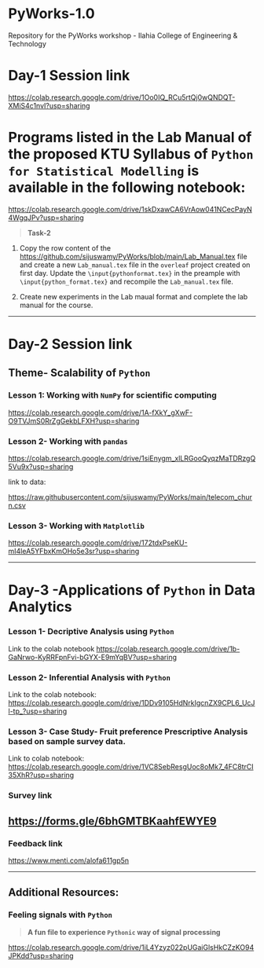 # PyWorks-1.0
Repository for the PyWorks workshop - Ilahia College of Engineering &amp; Technology

# Day-1 Session link

https://colab.research.google.com/drive/1Oo0IQ_RCu5rtQj0wQNDQT-XMiS4c1nvI?usp=sharing

# Programs listed in the Lab Manual of the proposed KTU Syllabus of `Python for Statistical Modelling` is available in the following notebook:

<https://colab.research.google.com/drive/1skDxawCA6VrAow041NCecPayN4WgqJPv?usp=sharing>

>**Task-2**
1. Copy the row content of the <https://github.com/sijuswamy/PyWorks/blob/main/Lab_Manual.tex> file and create a new `Lab_manual.tex` file in the `overleaf` project created on first day. Update the `\input{pythonformat.tex}` in the preample with `\input{python_format.tex}` and recompile the `Lab_manual.tex` file.

2. Create new experiments in the Lab maual format and complete the lab manual for the course.
---
# Day-2 Session link

## Theme- Scalability of `Python`

### Lesson 1: Working with `NumPy` for scientific computing

https://colab.research.google.com/drive/1A-fXkY_gXwF-O9TVJmS0RrZgGekbLFXH?usp=sharing

### Lesson 2- Working with `pandas`

https://colab.research.google.com/drive/1siEnygm_xlLRGooQyqzMaTDRzgQ5Vu9x?usp=sharing

link to data:

https://raw.githubusercontent.com/sijuswamy/PyWorks/main/telecom_churn.csv

### Lesson 3- Working with `Matplotlib`
https://colab.research.google.com/drive/172tdxPseKU-mI4leA5YFbxKmOHo5e3sr?usp=sharing

---
# Day-3 -Applications of `Python` in Data Analytics 

### Lesson 1- Decriptive Analysis using `Python`
Link to the colab notebook
<https://colab.research.google.com/drive/1b-GaNrwo-KyRRFpnFvi-bGYX-E9mYqBV?usp=sharing>

### Lesson 2- Inferential Analysis with `Python`

Link to the colab notebook:
<https://colab.research.google.com/drive/1DDv9105HdNrkIgcnZX9CPL6_UcJl-tp_?usp=sharing>

### Lesson 3- Case Study- Fruit preference Prescriptive Analysis based on sample survey data.

Link to colab notebook:
<https://colab.research.google.com/drive/1VC8SebResgUoc8oMk7_4FC8trCI35XhR?usp=sharing>

### Survey link

<https://forms.gle/6bhGMTBKaahfEWYE9>
---

### Feedback link

<https://www.menti.com/alofa611gp5n>

---

## Additional Resources:

### Feeling signals with `Python`

>**A fun file to experience `Pythonic` way of signal processing**

<https://colab.research.google.com/drive/1iL4Yzyz022pUGaiGlsHkCZzKO94JPKdd?usp=sharing>
